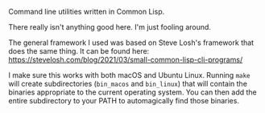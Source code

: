 Command line utilities written in Common Lisp.

There really isn't anything good here. I'm just fooling around.

The general framework I used was based on Steve Losh's framework that does the same thing. It can be found here:  https://stevelosh.com/blog/2021/03/small-common-lisp-cli-programs/

I make sure this works with both macOS and Ubuntu Linux. Running `make` will create subdirectories (`bin_macos` and `bin_linux`) that will contain the binaries appropriate to the current operating system. You can then add the entire subdirectory to your PATH to automagically find those binaries.
